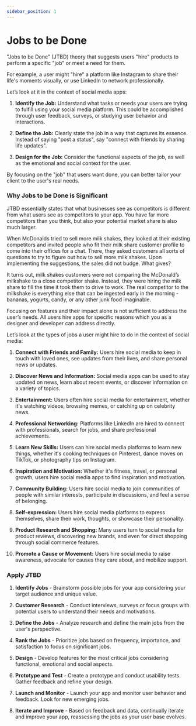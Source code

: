 ```yaml
---
sidebar_position: 1
---
```


# Jobs to be Done

"Jobs to be Done" (JTBD) theory that suggests users "hire" products to perform a specific "job" or meet a need for them.

  

For example, a user might "hire" a platform like Instagram to share their life's moments visually, or use LinkedIn to network professionally.

  

Let’s look at it in the context of social media apps:

  

1.  **Identify the Job:** Understand what tasks or needs your users are trying to fulfill using your social media platform. This could be accomplished through user feedback, surveys, or studying user behavior and interactions.
    

  

2.  **Define the Job:** Clearly state the job in a way that captures its essence. Instead of saying "post a status", say "connect with friends by sharing life updates".
    

  

3.  **Design for the Job:** Consider the functional aspects of the job, as well as the emotional and social context for the user.
    

  

By focusing on the "job" that users want done, you can better tailor your client to the user's real needs.
### Why Jobs to be Done is Significant

  

JTBD essentially states that what businesses see as competitors is different from what users see as competitors to your app. You have far more competitors than you think, but also your potential market share is also much larger.

  

When McDonalds tried to sell more milk shakes, they looked at their existing competitors and invited people who fit their milk share customer profile to come into their offices for a chat. There, they asked customers all sorts of questions to try to figure out how to sell more milk shakes. Upon implementing the suggestions, the sales did not budge. What gives?

  

It turns out, milk shakes customers were not comparing the McDonald’s milkshake to a close competitor shake. Instead, they were hiring the milk share to fill the time it took them to drive to work. The real competitor to the milkshake is everything else that can be ingested early in the morning - bananas, yogurts, candy, or any other junk food imaginable.

  

Focusing on features and their impact alone is not sufficient to address the user’s needs. All users hire apps for specific reasons which you as a designer and developer can address directly.

  

Let’s look at the types of jobs a user might hire to do in the context of social media:

  

1. **Connect with Friends and Family:** Users hire social media to keep in touch with loved ones, see updates from their lives, and share personal news or updates.

  

2. **Discover News and Information:** Social media apps can be used to stay updated on news, learn about recent events, or discover information on a variety of topics.

  

3. **Entertainment:** Users often hire social media for entertainment, whether it's watching videos, browsing memes, or catching up on celebrity news.

  

4. **Professional Networking:** Platforms like LinkedIn are hired to connect with professionals, search for jobs, and share professional achievements.

  

5. **Learn New Skills:** Users can hire social media platforms to learn new things, whether it's cooking techniques on Pinterest, dance moves on TikTok, or photography tips on Instagram.

  

6. **Inspiration and Motivation:** Whether it's fitness, travel, or personal growth, users hire social media apps to find inspiration and motivation.

  

7. **Community Building:** Users hire social media to join communities of people with similar interests, participate in discussions, and feel a sense of belonging.

  

8. **Self-expression:** Users hire social media platforms to express themselves, share their work, thoughts, or showcase their personality.

  

9. **Product Research and Shopping:** Many users turn to social media for product reviews, discovering new brands, and even for direct shopping through social commerce features.

  

10. **Promote a Cause or Movement:** Users hire social media to raise awareness, advocate for causes they care about, and mobilize support.

  

### Apply JTBD

  

1.  **Identify Jobs** - Brainstorm possible jobs for your app considering your target audience and unique value.
    
2.  **Customer Research** - Conduct interviews, surveys or focus groups with potential users to understand their needs and motivations.
    
3.  **Define the Jobs** - Analyze research and define the main jobs from the user's perspective.
    
4.  **Rank the Jobs** - Prioritize jobs based on frequency, importance, and satisfaction to focus on significant jobs.
    
5.  **Design** - Develop features for the most critical jobs considering functional, emotional and social aspects.
    
6.  **Prototype and Test** - Create a prototype and conduct usability tests. Gather feedback and refine your design.
    
7.  **Launch and Monitor** - Launch your app and monitor user behavior and feedback. Look for new emerging jobs.
   
8.  **Iterate and Improve** - Based on feedback and data, continually iterate and improve your app, reassessing the jobs as your user base evolves.